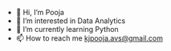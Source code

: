 - 👋 Hi, I’m Pooja
- 👀 I’m interested in Data Analytics
- 🌱 I’m currently learning Python
- 📫 How to reach me kjpooja.avs@gmail.com

<!---
Poojakj10/Poojakj10 is a ✨ special ✨ repository because its `README.md` (this file) appears on your GitHub profile.
You can click the Preview link to take a look at your changes.
--->
